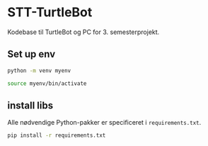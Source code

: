 # STT-TurtleBot
Kodebase til TurtleBot og PC for 3. semesterprojekt.
## Set up env

```bash
python -m venv myenv
```

```bash
source myenv/bin/activate
```

## install libs
Alle nødvendige Python-pakker er specificeret i `requirements.txt`.  
```bash
pip install -r requirements.txt
```
